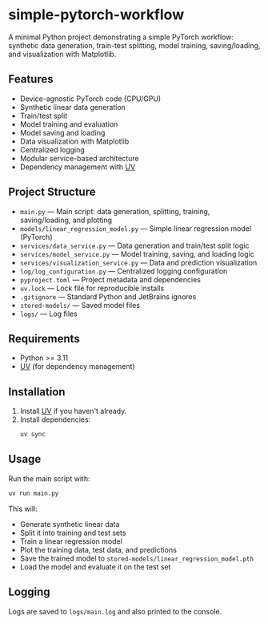 # simple-pytorch-workflow

A minimal Python project demonstrating a simple PyTorch workflow: synthetic data generation, train-test splitting, model training, saving/loading, and visualization with Matplotlib.

## Features

- Device-agnostic PyTorch code (CPU/GPU)
- Synthetic linear data generation
- Train/test split
- Model training and evaluation
- Model saving and loading
- Data visualization with Matplotlib
- Centralized logging
- Modular service-based architecture
- Dependency management with [UV](https://github.com/astral-sh/uv)

## Project Structure

- `main.py` — Main script: data generation, splitting, training, saving/loading, and plotting
- `models/linear_regression_model.py` — Simple linear regression model (PyTorch)
- `services/data_service.py` — Data generation and train/test split logic
- `services/model_service.py` — Model training, saving, and loading logic
- `services/visualization_service.py` — Data and prediction visualization
- `log/log_configuration.py` — Centralized logging configuration
- `pyproject.toml` — Project metadata and dependencies
- `uv.lock` — Lock file for reproducible installs
- `.gitignore` — Standard Python and JetBrains ignores
- `stored-models/` — Saved model files
- `logs/` — Log files

## Requirements

- Python >= 3.11
- [UV](https://github.com/astral-sh/uv) (for dependency management)

## Installation

1. Install [UV](https://github.com/astral-sh/uv) if you haven't already.
2. Install dependencies:
   ```sh
   uv sync

## Usage
Run the main script with:
```sh
uv run main.py
```

This will:

- Generate synthetic linear data
- Split it into training and test sets
- Train a linear regression model
- Plot the training data, test data, and predictions
- Save the trained model to `stored-models/linear_regression_model.pth`
- Load the model and evaluate it on the test set

## Logging

Logs are saved to `logs/main.log` and also printed to the console.
